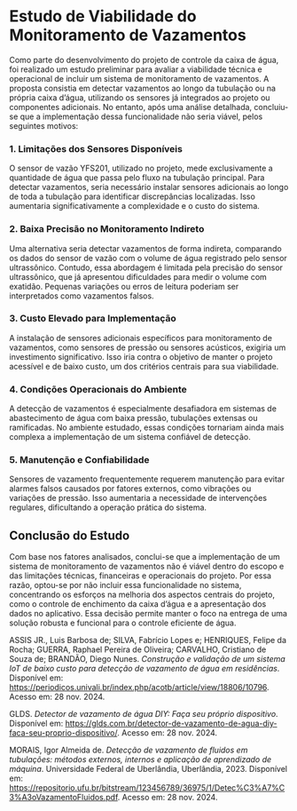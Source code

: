 # Estudo de Viabilidade do Monitoramento de Vazamentos

Como parte do desenvolvimento do projeto de controle da caixa de água, foi realizado um estudo preliminar para avaliar a 
viabilidade técnica e operacional de incluir um sistema de monitoramento de vazamentos. A proposta consistia em detectar 
vazamentos ao longo da tubulação ou na própria caixa d’água, utilizando os sensores já integrados ao projeto ou componentes 
adicionais. No entanto, após uma análise detalhada, concluiu-se que a implementação dessa funcionalidade não seria viável, pelos 
seguintes motivos:

### 1. Limitações dos Sensores Disponíveis
O sensor de vazão YFS201, utilizado no projeto, mede exclusivamente a quantidade de água que passa pelo fluxo na tubulação principal. 
Para detectar vazamentos, seria necessário instalar sensores adicionais ao longo de toda a tubulação para identificar discrepâncias 
localizadas. Isso aumentaria significativamente a complexidade e o custo do sistema.

### 2. Baixa Precisão no Monitoramento Indireto  
Uma alternativa seria detectar vazamentos de forma indireta, comparando os dados do sensor de vazão com o volume de água registrado 
pelo sensor ultrassônico. Contudo, essa abordagem é limitada pela precisão do sensor ultrassônico, que já apresentou dificuldades para 
medir o volume com exatidão. Pequenas variações ou erros de leitura poderiam ser interpretados como vazamentos falsos.

### 3. Custo Elevado para Implementação  
A instalação de sensores adicionais específicos para monitoramento de vazamentos, como sensores de pressão ou sensores acústicos, 
exigiria um investimento significativo. Isso iria contra o objetivo de manter o projeto acessível e de baixo custo, um dos critérios 
centrais para sua viabilidade.

### 4. Condições Operacionais do Ambiente  
A detecção de vazamentos é especialmente desafiadora em sistemas de abastecimento de água com baixa pressão, tubulações extensas 
ou ramificadas. No ambiente estudado, essas condições tornariam ainda mais complexa a implementação de um sistema confiável de detecção.

### 5. Manutenção e Confiabilidade 
Sensores de vazamento frequentemente requerem manutenção para evitar alarmes falsos causados por fatores externos, como vibrações 
ou variações de pressão. Isso aumentaria a necessidade de intervenções regulares, dificultando a operação prática do sistema.

## Conclusão do Estudo 

Com base nos fatores analisados, conclui-se que a implementação de um sistema de monitoramento de vazamentos não é viável 
dentro do escopo e das limitações técnicas, financeiras e operacionais do projeto. Por essa razão, optou-se por não incluir 
essa funcionalidade no sistema, concentrando os esforços na melhoria dos aspectos centrais do projeto, como o controle de enchimento 
da caixa d’água e a apresentação dos dados no aplicativo. Essa decisão permite manter o foco na entrega de uma solução robusta e 
funcional para o controle eficiente de água.

ASSIS JR., Luis Barbosa de; SILVA, Fabrício Lopes e; HENRIQUES, Felipe da Rocha; GUERRA, Raphael Pereira de Oliveira; CARVALHO, Cristiano de Souza de; BRANDÃO, Diego Nunes. *Construção e validação de um sistema IoT de baixo custo para detecção de vazamento de água em residências*. Disponível em: https://periodicos.univali.br/index.php/acotb/article/view/18806/10796. Acesso em: 28 nov. 2024.

GLDS. *Detector de vazamento de água DIY: Faça seu próprio dispositivo*. Disponível em: https://glds.com.br/detector-de-vazamento-de-agua-diy-faca-seu-proprio-dispositivo/. Acesso em: 28 nov. 2024.

MORAIS, Igor Almeida de. *Detecção de vazamento de fluidos em tubulações: métodos externos, internos e aplicação de aprendizado de máquina*. Universidade Federal de Uberlândia, Uberlândia, 2023. Disponível em: https://repositorio.ufu.br/bitstream/123456789/36975/1/Detec%C3%A7%C3%A3oVazamentoFluidos.pdf. Acesso em: 28 nov. 2024.
